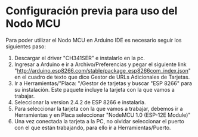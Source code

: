 # Configuración previa para uso del Nodo MCU
Para poder utilizar el Nodo MCU en Arduino IDE es necesario seguir los siguientes paso:


1. Descargar el driver "CH341SER" e instalarlo en la pc.
2. Ingresar a Arduino e ir a Archivo/Preferencias y pegar el siguiente link "http://arduino.esp8266.com/stable/package_esp8266com_index.json" en el cuadro de texto que dice Gestor de URLs Adicionales de Tarjetas.  
3. Ir a Herramientas/"Placa: "/Gestor de tarjetas y buscar "ESP 8266" para su instalación. Este paquete incluye la tarjeta con la que vamos a trabajar.
4. Seleccionar la version 2.4.2 de ESP 8266 e instalarla.
5. Para seleccionar la tarjeta con la que vamos a trabajar, debemos ir a Herramientas y en Placa seleccionar "NodeMCU 1.0 (ESP-12E Module)"
6. Una vez conectada la tarjeta a la PC, no olvidar seleccionar el puerto con el que están trabajando, para ello ir a Herramientas/Puerto.



